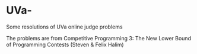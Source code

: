 # UVa-
Some resolutions of UVa online judge problems

The problems are from 
Competitive Programming 3: The New Lower Bound of Programming Contests (Steven & Felix Halim)

